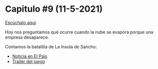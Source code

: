 # Capitulo #9 (11-5-2021)
[Escúchalo aquí](https://youtu.be/Mx9oi7vExKw).

Hoy nos preguntamos qué ocurre cuando la nube se evapora porque una empresa desaparece.

Contamos la batallita de La Insula de Sancho:
* [Noticia en El Pais](https://elpais.com/diario/2005/12/22/ciberpais/1135220544_850215.html)
* [Trailer del juego](https://www.youtube.com/watch?v=Lv3Yklu0bHY)
